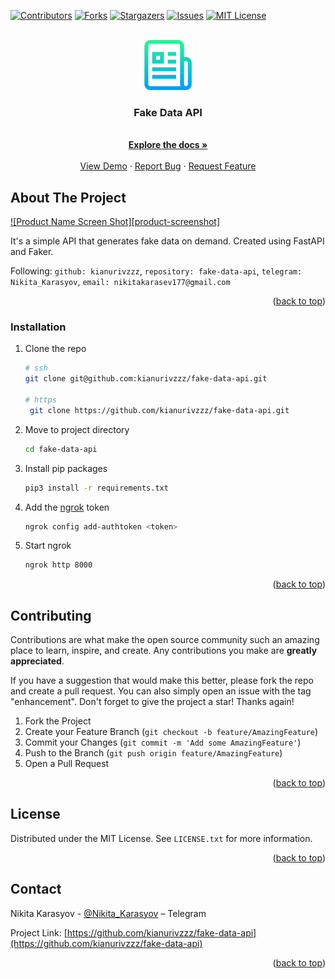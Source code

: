 <a name="readme-top"></a>
[![Contributors][contributors-shield]][contributors-url]
[![Forks][forks-shield]][forks-url]
[![Stargazers][stars-shield]][stars-url]
[![Issues][issues-shield]][issues-url]
[![MIT License][license-shield]][license-url]

<br />
<div align="center">
  <a href="https://github.com/kianurivzzz/fake-data-api">
    <img src="img/logo.png" alt="Logo" width="80" height="80">
  </a>

<h3 align="center">Fake Data API</h3>

  <p align="center">
    <br />
    <a href="https://github.com/github_username/repo_name"><strong>Explore the docs »</strong></a>
    <br />
    <br />
    <a href="https://github.com/github_username/repo_name">View Demo</a>
    ·
    <a href="https://github.com/kianurivzzz/fake-data-api/issues">Report Bug</a>
    ·
    <a href="https://github.com/kianurivzzz/fake-data-api/issues">Request Feature</a>
  </p>
</div>

<!-- ABOUT THE PROJECT -->

## About The Project

[![Product Name Screen Shot][product-screenshot]](https://example.com)

It's a simple API that generates fake data on demand. Created using FastAPI and Faker.

Following: `github: kianurivzzz`, `repository: fake-data-api`, `telegram: Nikita_Karasyov`, `email: nikitakarasev177@gmail.com`

<p align="right">(<a href="#readme-top">back to top</a>)</p>

### Installation

1. Clone the repo

   ```sh
   # ssh
   git clone git@github.com:kianurivzzz/fake-data-api.git

   # https
    git clone https://github.com/kianurivzzz/fake-data-api.git
   ```

2. Move to project directory
   ```sh
   cd fake-data-api
   ```
3. Install pip packages
   ```sh
   pip3 install -r requirements.txt
   ```
4. Add the [ngrok](https://ngrok.com) token
   ```sh
   ngrok config add-authtoken <token>
   ```
5. Start ngrok
   ```sh
   ngrok http 8000
   ```

<p align="right">(<a href="#readme-top">back to top</a>)</p>

## Contributing

Contributions are what make the open source community such an amazing place to learn, inspire, and create. Any contributions you make are **greatly appreciated**.

If you have a suggestion that would make this better, please fork the repo and create a pull request. You can also simply open an issue with the tag "enhancement".
Don't forget to give the project a star! Thanks again!

1. Fork the Project
2. Create your Feature Branch (`git checkout -b feature/AmazingFeature`)
3. Commit your Changes (`git commit -m 'Add some AmazingFeature'`)
4. Push to the Branch (`git push origin feature/AmazingFeature`)
5. Open a Pull Request

<p align="right">(<a href="#readme-top">back to top</a>)</p>

<!-- LICENSE -->

## License

Distributed under the MIT License. See `LICENSE.txt` for more information.

<p align="right">(<a href="#readme-top">back to top</a>)</p>

<!-- CONTACT -->

## Contact

Nikita Karasyov - [@Nikita_Karasyov](https://t.me/Nikita_Karasyov) – Telegram

Project Link: [https://github.com/kianurivzzz/fake-data-api](https://github.com/kianurivzzz/fake-data-api)

<p align="right">(<a href="#readme-top">back to top</a>)</p>

<!-- ACKNOWLEDGMENTS -->

[contributors-shield]: https://img.shields.io/github/contributors/kianurivzzz/fake-data-api.svg?style=for-the-badge
[contributors-url]: https://github.com/kianurivzzz/fake-data-api/graphs/contributors
[forks-shield]: https://img.shields.io/github/forks/kianurivzzz/fake-data-api.svg?style=for-the-badge
[forks-url]: https://github.com/kianurivzzz/fake-data-api/network/members
[stars-shield]: https://img.shields.io/github/stars/kianurivzzz/fake-data-api.svg?style=for-the-badge
[stars-url]: https://github.com/kianurivzzz/fake-data-api/stargazers
[issues-shield]: https://img.shields.io/github/issues/kianurivzzz/fake-data-api.svg?style=for-the-badge
[issues-url]: https://github.com/kianurivzzz/fake-data-api/issues
[license-shield]: https://img.shields.io/github/license/kianurivzzz/fake-data-api.svg?style=for-the-badge
[license-url]: https://github.com/kianurivzzz/fake-data-api/blob/master/LICENSE.txt
